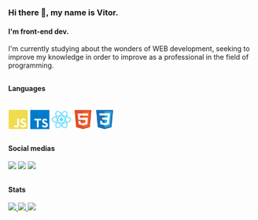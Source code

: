 ### Hi there 👋, my name is Vitor.

#### I'm front-end dev.

I'm currently studying about the wonders of WEB development, seeking to improve my knowledge in order to improve as a professional in the field of programming.

##

#### Languages

<div style="display: inline_block"><br>
  <img align="center" alt="JS" height="40" width="40" src="https://raw.githubusercontent.com/devicons/devicon/master/icons/javascript/javascript-plain.svg">
  <img align="center" alt="TS" height="40" width="40" src="https://raw.githubusercontent.com/devicons/devicon/master/icons/typescript/typescript-plain.svg">
  <img align="center" alt="React" height="40" width="40" src="https://raw.githubusercontent.com/devicons/devicon/master/icons/react/react-original.svg">
  <img align="center" alt="HTML" height="40" width="40" src="https://raw.githubusercontent.com/devicons/devicon/master/icons/html5/html5-original.svg">
  <img align="center" alt="CSS" height="40" width="40" src="https://raw.githubusercontent.com/devicons/devicon/master/icons/css3/css3-original.svg">
</div>

##

#### Social medias

<div> 
  <a href="https://instagram.com/vitor_fp_18" target="_blank"><img src="https://img.shields.io/badge/-Instagram-%23E4405F?style=for-the-badge&logo=instagram&logoColor=white" target="_blank"></a>
  <a href = "mailto:vitor.fontes002@gmail.com"><img src="https://img.shields.io/badge/-Gmail-%23333?style=for-the-badge&logo=gmail&logoColor=white" target="_blank"></a>
  <a href="https://www.linkedin.com/in/vitor-pereira-fontes-33711a220/" target="_blank"><img src="https://img.shields.io/badge/LinkedIn-0077B5?style=for-the-badge&logo=linkedin&logoColor=white" target="_blank"></a>
</div>

##

#### Stats

<div>
  <a href="https://github.com/vitor0p9f" />
  <img height="170em" src="https://github-readme-stats.vercel.app/api?username=vitor0p9f&show_icons=true&theme=react&include_all_commits=true&count_private=true"/>
  <img height="170em" src="https://github-readme-stats.vercel.app/api/top-langs/?username=vitor0p9f&layout=compact&langs_count=7&theme=react"/>
  <img height="170em" src="https://github-readme-streak-stats.herokuapp.com/?user=vitor0p9f&theme=react"/>
</div>
